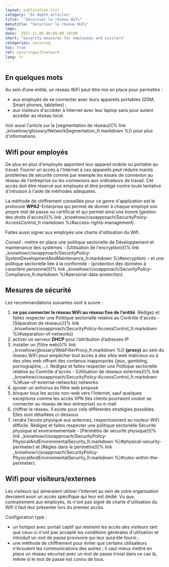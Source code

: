 ```yaml
---
layout: publication-list
category: "In depth articles"
title:  "Sécuriser le réseau WiFi"
menutitle: "Sécuriser le réseau WiFi"
logo:
date:  2017-11-06 00:00:00 +0100
short: "Security measures for employees and visitors"
categories: securing
toc: true
ref: securingwifinetwork
lang: fr
---
```

## En quelques mots
Au sein d’une entité, un réseau WiFi peut être mis en place pour permettre :

* aux employés de se connecter avec leurs appareils portables (GSM, Smart phones, tablettes) ;
* aux visiteurs d'accéder à Internet avec leur laptop sans pour autant accéder au réseau local.

Voir aussi l'article sur la [segmentation de réseau]({% link _knowhow/glossary/NetworkSegmentation_fr.markdown %}) pour plus d'informations.

## Wifi pour employés
De plus en plus d'employés apportent leur appareil mobile ou portable au travail. Fournir un accès à l'Internet à ces appareils peut réduire maints problèmes de sécurité comme par exemple les essais de connexion au réseau de l'entreprise ou les connexions aux ordinateurs de travail. Cet accès doit être réservé aux employés et être protégé contre toute tentative d'intrusion à l'aide de méthodes adéquates.

La méthode de chiffrement conseillée pour ce genre d'application est le protocole **WPA2**-Enterprise qui permet de donner à chaque employé son propre mot de passe ou certificat et qui permet ainsi une bonne [gestion des droits d'accès]({% link _knowhow/cisoapproach/SecurityPolicy-AccessControl_fr.markdown %}#access-rights-management).

Faites aussi signer aux employés une charte d'utilisation du Wifi.

*Conseil* : mettre en place une politique sectorielle de Développement et maintenance des systèmes - [Utilisation de l'encryption]({% link _knowhow/cisoapproach/SecurityPolicy-SystemDevelopmentAndMaintenance_fr.markdown %}#encryption) – et une politique sectorielle liée à la conformité - [protection des données à caractère personnel]({% link _knowhow/cisoapproach/SecurityPolicy-Compliance_fr.markdown %}#personal-data-protection).

## Mesures de sécurité
Les recommandations suivantes sont à suivre :

1. **ne pas connecter le réseau WiFi au réseau fixe de l’entité**. Rédigez et faites respecter une Politique sectorielle relative au Contrôle d'accès - [Séparation de réseaux]({% link _knowhow/cisoapproach/SecurityPolicy-AccessControl_fr.markdown %}#separation-of-networks)
2. activer un serveur **DHCP** pour l’attribution d’adresses IP
3. installer un [filtre web]({% link _knowhow/glossary/WebFilterProxy_fr.markdown %}) **(proxy)** au sein du réseau WiFi pour empêcher tout accès à des sites web malicieux ou à des sites web offrant des contenus inappropriés (jeux, gambling, pornographie,…). Rédigez et faites respecter une Politique sectorielle relative au Contrôle d'accès - [Utilisation de réseaux externes]({% link _knowhow/cisoapproach/SecurityPolicy-AccessControl_fr.markdown %}#use-of-external-networks) networks
4. ajouter un antivirus au filtre web proposé
5. bloquer tous les accès non-web vers l'Internet, sauf quelques exceptions comme les accès VPN (les clients pourraient vouloir se connecter au réseau de leur entreprise) ou e-mail
6. chiffrer le réseau. Il existe pour cela différentes stratégies possibles. Elles sont détaillées ci-dessous
7. rendre l’accès physique aux antennes, respectivement au routeur WiFi difficile. Rédigez et faites respecter une politique sectorielle Sécurité physique et environnementale - [Périmètre de sécurité physique]({% link _knowhow/cisoapproach/SecurityPolicy-PhysicalAndEnvironmentalSecurity_fr.markdown %}#physical-security-perimeter) et [Règles dans le périmètre]({% link _knowhow/cisoapproach/SecurityPolicy-PhysicalAndEnvironmentalSecurity_fr.markdown %}#rules-within-the-perimeter).

## Wifi pour visiteurs/externes
Les visiteurs qui aimeraient utiliser l'Internet au sein de votre organisation devraient avoir un accès spécifique qui leur est dédié. Vu que, contrairement aux employés, ils n'ont pas signé de charte d'utilisation du Wifi il faut leur présenter lors du premier accès.

Configuration type :

* un hotspot avec portail captif qui restreint les accès des visiteurs tant que ceux-ci n'ont pas accepté les conditions générales d'utilisation et introduit un mot de passe provisoire qui leur aura été fourni ;
* une méthode de chiffrement pour éviter que certains utilisateurs n'écoutent les communications des autres ; il vaut mieux mettre en place un réseau sécurisé avec un mot de passe trivial dans ce cas là, même si le mot de passe est connu de tous.
